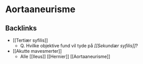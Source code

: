 # Aortaaneurisme
## Backlinks
* [[Tertiær syfilis]]
	* Q. Hvilke objektive fund vil tyde på *[[Sekundær syfilis]]*? 
* [[Akutte mavesmerter]]
	* Alle
	[[Ileus]]
	[[Hernier]]
	[[Aortaaneurisme]]

<!-- #anki/tag/med/Vascular surgery# #anki/deck/Medicine -->

<!-- {BearID:E2DA6ECE-9ED0-4577-993D-A9CA11EAD56E-906-000018E8E4481CE7} -->
